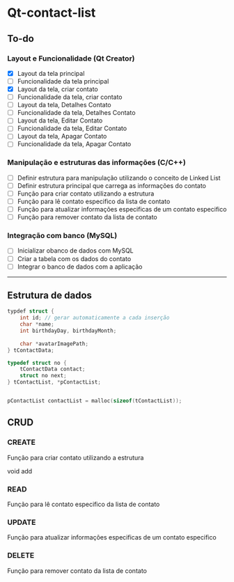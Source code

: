 # Qt-contact-list

## To-do

### Layout e Funcionalidade (Qt Creator)

- [x] Layout da tela principal
- [ ] Funcionalidade da tela principal
- [x] Layout da tela, criar contato
- [ ] Funcionalidade da tela, criar contato
- [ ] Layout da tela, Detalhes Contato
- [ ] Funcionalidade da tela, Detalhes Contato
- [ ] Layout da tela, Editar Contato
- [ ] Funcionalidade da tela, Editar Contato
- [ ] Layout da tela, Apagar Contato
- [ ] Funcionalidade da tela, Apagar Contato

### Manipulação e estruturas das informações (C/C++)

- [ ] Definir estrutura para manipulação utilizando o conceito de Linked List 
- [ ] Definir estrutura principal que carrega as informações do contato
- [ ] Função para criar contato utilizando a estrutura
- [ ] Função para lê contato especifico da lista de contato
- [ ] Função para atualizar informações especificas de um contato especifico
- [ ] Função para remover contato da lista de contato

### Integração com banco (MySQL)

- [ ] Inicializar obanco de dados com MySQL
- [ ] Criar a tabela com os dados do contato
- [ ] Integrar o banco de dados com a aplicação

---

<!-- Create struct with linked list -->

## Estrutura de dados

```c
typdef struct {
    int id; // gerar automaticamente a cada inserção
	char *name;
	int birthdayDay, birthdayMonth;
	
	char *avatarImagePath;
} tContactData;

typedef struct no {
    tContactData contact;
    struct no next;
} tContactList, *pContactList;


pContactList contactList = malloc(sizeof(tContactList));

```

<!-- Insertion of elements based on algorithm by insertion -->

## CRUD

### CREATE
Função para criar contato utilizando a estrutura

void add

### READ
Função para lê contato especifico da lista de contato

### UPDATE
Função para atualizar informações especificas de um contato especifico

### DELETE
Função para remover contato da lista de contato
